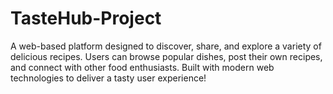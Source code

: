 # TasteHub-Project
A web-based platform designed to discover, share, and explore a variety of delicious recipes. Users can browse popular dishes, post their own recipes, and connect with other food enthusiasts. Built with modern web technologies to deliver a tasty user experience!
